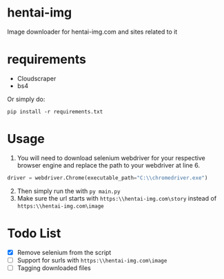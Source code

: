 # hentai-img
Image downloader for hentai-img.com and sites related to it

# requirements
* Cloudscraper
* bs4

Or simply do:
```
pip install -r requirements.txt
```

# Usage
1. You will need to download selenium webdriver for your respective browser engine and replace the path to your webdriver at line 6.
```python
driver = webdriver.Chrome(executable_path="C:\\chromedriver.exe")
```
2. Then simply run the with ```py main.py```
3. Make sure the url starts with ```https:\\hentai-img.com\story``` instead of ```https:\\hentai-img.com\image```

# Todo List
- [X] Remove selenium from the script
- [ ] Support for surls with ```https:\\hentai-img.com\image```
- [ ] Tagging downloaded files